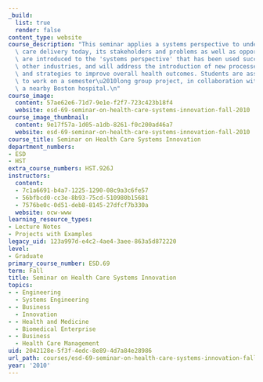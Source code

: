 ```yaml
---
_build:
  list: true
  render: false
content_type: website
course_description: "This seminar applies a systems perspective to understand health\
  \ care delivery today, its stakeholders and problems as well as opportunities. Students\
  \ are introduced to the 'systems perspective' that has been used successfully in\
  \ other industries, and will address the introduction of new processes, technologies\
  \ and strategies to improve overall health outcomes. Students are assigned to teams\
  \ to work on a semester\u2010long group project, in collaboration with staff of\
  \ a nearby Boston hospital.\n"
course_image:
  content: 57ae62e6-71d7-9e1e-f2f7-723c423b18f4
  website: esd-69-seminar-on-health-care-systems-innovation-fall-2010
course_image_thumbnail:
  content: 9e17f57a-1d05-a1db-8261-f0c200ad46a7
  website: esd-69-seminar-on-health-care-systems-innovation-fall-2010
course_title: Seminar on Health Care Systems Innovation
department_numbers:
- ESD
- HST
extra_course_numbers: HST.926J
instructors:
  content:
  - 7c1a6691-b4a7-1225-1290-08c9a3c6fe57
  - 56bfbcd0-cc3e-8b93-75cd-510980b15681
  - 7576be0c-0d51-deb8-8145-27dfcf7b330a
  website: ocw-www
learning_resource_types:
- Lecture Notes
- Projects with Examples
legacy_uid: 123a997d-e4c2-4ae4-3aee-863a5d872220
level:
- Graduate
primary_course_number: ESD.69
term: Fall
title: Seminar on Health Care Systems Innovation
topics:
- - Engineering
  - Systems Engineering
- - Business
  - Innovation
- - Health and Medicine
  - Biomedical Enterprise
- - Business
  - Health Care Management
uid: 2042128e-5f3f-4edc-8e89-4d7a84e28986
url_path: courses/esd-69-seminar-on-health-care-systems-innovation-fall-2010
year: '2010'
---
```

